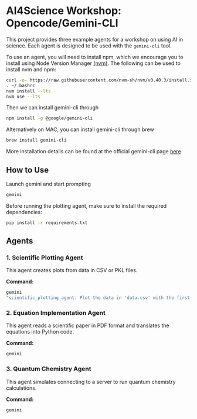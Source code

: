 # AI4Science Workshop: Opencode/Gemini-CLI

This project provides three example agents for a workshop on using AI in science. Each agent is designed to be used with the `gemini-cli` tool.


To use an agent, you will need to install npm, which we encourage you to install using Node Version Manager [(nvm)](https://github.com/nvm-sh/nvm?tab=readme-ov-file#installing-and-updating). The following can be used to install nvm and npm:
```bash
curl -o- https://raw.githubusercontent.com/nvm-sh/nvm/v0.40.3/install.sh | bash
. ~/.bashrc
nvm install --lts
nvm use --lts
```

Then we can install gemini-cli through

```bash
npm install -g @google/gemini-cli
```

Alternatively on MAC, you can install gemini-cli through brew
```bash
brew install gemini-cli
```

More installation details can be found at the official gemini-cli page [here](https://github.com/google-gemini/gemini-cli)

## How to Use

Launch gemini and start prompting
```bash
gemini
```

Before running the plotting agent, make sure to install the required dependencies:

```bash
pip install -r requirements.txt
```

## Agents

### 1. Scientific Plotting Agent

This agent creates plots from data in CSV or PKL files.

**Command:**
```bash
gemini 
"scientific_plotting_agent: Plot the data in 'data.csv' with the first column as the x-axis and the second as the y-axis."
```

### 2. Equation Implementation Agent

This agent reads a scientific paper in PDF format and translates the equations into Python code.

**Command:**
```bash
gemini
```

### 3. Quantum Chemistry Agent

This agent simulates connecting to a server to run quantum chemistry calculations.

**Command:**
```bash
gemini
```
